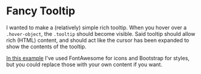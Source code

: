 # Fancy Tooltip
I wanted to make a (relatively) simple rich tooltip. When you hover over a `.hover-object`, the `.tooltip` should become visible. Said tooltip should allow rich (HTML) content, and should act like the cursor has been expanded to show the contents of the tooltip.

[In this example](https://joelevi.github.io/fancy-tooltip/) I've used FontAwesome for icons and Bootstrap for styles, but you could replace those with your own content if you want.
